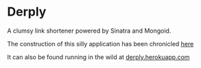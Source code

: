 # Derply

A clumsy link shortener powered by Sinatra and Mongoid.

The construction of this silly application has been chronicled [here](http://these8bits.com/post/36698032488/sinatra-link-shortener-part-1-getting-started) 

It can also be found running in the wild at [derply.herokuapp.com](http://derply.herokuapp.com)
